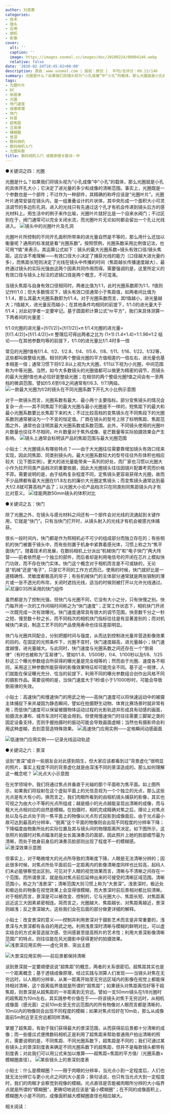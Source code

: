 ```yaml
---
author: 刘恩惠
categories:
- 技术
- 镜头
- 应用
- 相机
- 影像
cover:
  alt: ''
  caption: ''
  image: https://images.soomal.cc/images/doc/20100224/00004146.webp
  relative: false
date: '2010-02-24T18:45:42+08:00'
description: 源自：www.soomal.com | 版权：原创 |  平均/总评分：09.13/146
summary: 光圈是什么？如果我们将镜头视为“小孔成像”中“小孔”的载体，那么光圈就是小孔的具体开孔大小；它决定了进光量的大小和成像的清晰范围。除了光圈之外，在镜头与感光材料之间还有一个部件会对光线的流通起到关键作用，它就是“快门”。只有当快门打开时，从镜头射入的光线才有机会被感光体捕获。所谓景深，就是指对焦点前后延伸出来的可接受的……
tags:
- 光圈叶片
- DC
- 倒易律
- 光圈
- 快门速度
- 成像原理
- 快门
- 科普
- 超焦距
- 互易律
- 模糊圈
- 景深
- 数码相机
- 数码相机入门
- 光圈系数
title: 数码相机入门 成像原理关键词・中
---
```


●关键词之四：光圈



光圈是什么？如果我们将镜头视为“小孔成像”中“小孔”的载体，那么光圈就是小孔的具体开孔大小；它决定了进光量的多少和成像的清晰范围。事实上，光圈既是一个参数也是一个部件；不过作为一种部件，其精确的称呼应该是“光圈叶片”。光圈叶片通常安装在镜头内，是一组重叠设计的片状体，其中央形成一个面积大小可灵活调节的多边形孔洞，进入的光线只有先通过这个孔才有机会传递到镜头后方的感光材料上。用生活中的例子来作比喻，光圈叶片就好比是一个自来水阀门；不过区别在于，阀门通常可以完全关闭水流，而光圈叶片无论如何都会留出一个孔让光线进入。
![镜头中的光圈叶片及孔洞](https://images.soomal.cc/images/doc/20100224/00004145.webp)





光圈叶片所控制的不同开孔面积所带来的进光量自然是不等的，那么用什么还加以衡量呢？通用的标准就是看“光圈系数”。按照惯例，光圈系数采用比例值记法，也可用“f值”来表示。其运算公式如下：镜头的最大光圈系数=镜头有效口径/镜头焦距。这应该不难理解――有效口径大小决定了捕获光线的能力（口径越大进光量约多），而焦距长短则决定了光线在镜头中传播的时间（焦距越长传播速度越大），最终通过镜头的实际光强由这两个因素共同作用而得。需要强调的是，这里所定义的有效口径与镜头上标注的滤镜口径是两个概念，不可混淆。

当镜头焦距与自身有效口径相同时，两者比值为1:1，此时光圈系数即为1:1，f值则记作f/1.0；但大多数情况下，镜头有效口径通常小于焦距值，如两者间比值为1:1.4，那么其最大光圈系数即为f/1.4。对于光圈系数而言，其f值越小，进光量越大；f值越大，进光量反而越小；在其他条件均相同的前提下，f/1.0的进光量大于f/1.4；对此初学者一定要牢记。基于圆面积计算公式“πr平方”，我们来具体测算一下两者间的光量差：


f/1.0光圈的进光量=[f/(1/2)]×[f/(1/2)]×π
f/1.4光圈的进光量=[f/(1.4/2)]×[f/(1.4/2)]×π
整理后可得出两者之比为 (1×1):(1.4×1.4)=1:1.96≈1:2
结论――在其他参数均等的前提下，f/1.0的进光量比f/1.4时多一倍


常见的光圈f值有f/1.4、f/2、f/2.8、f/4、f/5.6、f/8、f/11、f/16、f/22、f/32等，这些都叫做整级光圈。相邻的两个整级光圈的平方值相差约一倍左右，进光量也基本相差一倍；通常习惯下将f/2.8以上视为大光圈，f/11以下视为小光圈，中间范围称为中等光圈。当然，如今大多数镜头的光圈值都可以做更为精密的调节，而镜头的最大光圈f值也未必恰好是整级光圈；在相邻的两个整级光圈f值之间会有一至两档的微调范围，譬如f/5.6至f/8之间通常有f/6.3、f/7.1两级。
![一款最大光圈为f/2的镜头在不同光圈系数下开孔大小比例示意图](https://images.soomal.cc/images/doc/20100224/00004146.webp)





对于一款镜头而言，光圈系数有最大、最小两个主要指标。部分变焦镜头的情况会复杂一点――其不同焦距下的最大光圈与最小光圈是不一样的，短焦距下的最大和最小光圈系数要比长焦距下来的大；不过比较高档的变焦镜头在不同焦段下的光圈系数则通常被设为一个不变的恒定值。厂商在镜头的型号上除了标明焦距、焦距范围之外，通常也会注明其最大光圈系数或系数范围。此外，不同镜头使用的光圈叶片数量也往往不尽相同，叶片数量对于焦外成像、星芒数量等实际拍摄效果会产生影响。
![镜头上通常会标明该产品的焦距范围与最大光圈范围](https://images.soomal.cc/images/doc/20100224/00004147.webp)





小贴士：大光圈镜头有哪些特点？――由于大光圈往往需要靠增加镜头有效口径来实现，因此同焦距、同类别镜头内，最大光圈系数较大的型号往往外形体积也相应较大（见下图实例）。更大的进光量能带来一系列的好处，而厂家也习惯以光圈大小作为拉开同类产品档次的重要依据，因此大光圈镜头往往因镜片配置考究而价格不菲。需要说明的是，由于结构复杂程度不同，定焦镜头更容易获得大光圈，故而不少品牌都有最大光圈在f/1.8左右的廉价大光圈定焦镜头；而变焦镜头通常达到最大f/2.8就可算高档产品了；以光圈大小论产品档次只在同类别同焦距镜头内才有比对意义。
![佳能两款50mm镜头的体积对比](https://images.soomal.cc/images/doc/20100224/00004148.webp)





●关键词之五：快门

除了光圈之外，在镜头与感光材料之间还有一个部件会对光线的流通起到关键作用，它就是“快门”。只有当快门打开时，从镜头射入的光线才有机会被感光体捕获。

很长一段时间内，快门都是作为照相机必不可少的组成部分而独立存在的；有些相机的快门被置于镜头中，而有些则置于机身中紧靠着感光体，习惯上称之为“焦平面快门”。随着技术的发展，在数码相机上分派出“机械快门”和“电子快门”两大阵营――前者依然是一个独立的部件，而后者却是利用电信号的开闭在芯片上模拟快门功效，而不存在快门实体。快门这个概念对于相机而言是不可或缺的，无论是“机械”还是“电子”，只是它不同的工作方式而已。使用的时候，快门就好比是一道精确性、灵敏度都极高的帘子；有些机械快门的主体部分通常就是两张钢制的薄片或一张不透光的布帘，关闭时遮挡光线，适当的时候则被打开以允许光线通过。
![尼康D3S所采用的快门组件](https://images.soomal.cc/images/doc/20100224/00004149.webp)





虽然都是为了控制光强，但快门与光圈不同，它没有大小之分，只有快慢之别。快门每开闭一次的工作间隔时间称之为“快门速度”；正常工作状态下，相机快门开闭一次既完成一次有效曝光。快门速度通常具有很大的调节范围，快至数千分之一秒之短、慢至数十秒之长，而不同档次的相机快门指标往往是有显著差别的；而对机械快门来说，制造工艺不同的产品使用寿命也往往差距明显。

快门与光圈共同配合，分别把握时间与强度，从而达到控制进光量并营造影像效果的目的。在固定的光照条件下，光圈不变时，快门速度越高，进光量越小；快门速度越慢，进光量越大。与此同时，快门速度与光圈系数之间还存在一个“倒易律”（有时也被称为“互易律”）。譬如f/1.8、1/500秒，f/4、1/100秒以及f/8、1/25秒这三个曝光参数组合所获得的曝光量是完全相等的；然而由于光圈、速度各不相同，采用这三种参数所能获得的影像效果特征却可能完全不同。基于这一规律，人们就能在保证曝光充分、恰当的前提下，利用不同的曝光参数组合创作出风格不同的摄影作品。需要说明的是，当快门速度大于1秒或小于1/1000秒时，可能会导致倒易律的失效。

小贴士：高速快门和慢速快门的用武之地――高快门速度可以将快速运动中的被摄主体捕捉下来并凝固为静态瞬间，譬如在拍摄野生动物、体育比赛场景时就非常有用；而低快门速度可以保留被摄物体运动过程的光影轨迹并形成具有动感的画面，拍摄流水瀑布、城市车流时可能会用到。但使用慢速快门时往往需要三脚架之类的固定设备支持，否则手握拍摄时的振动可能会导致画面虚糊；当然也有摄影师会利用这种虚糊，去刻意营造特殊效果。
![高速快门应用实例――定格瞬间动感画面](https://images.soomal.cc/images/doc/20100224/00004150.webp)




![低速快门应用实例――记录光线运动轨迹](https://images.soomal.cc/images/doc/20100224/00004151.webp)





●关键词之六：景深

谈到“景深”或许一些朋友会对此感到陌生，但大家应该都看到过“背景虚化”很明显的照片，事实上程度不同的背景虚化就是由深浅不同的景深造成的。那么如何理解这一概念呢？
![光点大小示意图](https://images.soomal.cc/images/doc/20100227/00004203.webp)





在光学领域中，我们将通过焦点并垂直于光轴的那个平面称为焦平面。如上图所示，如果我们将投射在这个虚拟平面上的光信息视为一个个独立的光点，那么这些光点是有大有小的。换而言之，我们肉眼所看到的由相机镜头捕获的影像，其实也可视之为由大小不等的光点所组成；越是细小的光点越能呈现出清晰的成像，而与粗大光点相对应的自然是模糊。在拍摄时，相机完成精确对焦之后，理论上对焦点处以及与此点处于同一焦平面上的物像以光点形式投影到成像面后，由于光点最小故可达到最高的分辨率，“脱离”这个平面的物像则会出现不同程度的分辨率下降；下降幅度由物象所处的实际位置及其与镜头间的物理距离所决定。如下图所示，这张照片拍摄时对焦点瞄准的是女长笛演奏员的面部，因此照片上她的脸部细节最为清晰，而处于她身前身后的演奏员脸部则出现了程度不一的模糊感。
![景深效果示意图](https://images.soomal.cc/images/doc/20100224/00004152.webp)





但事实上，对于略微增大的光点所导致的清晰度下降，人眼是无法清晰分辨的；因此很多时候，对焦点所处平面前后一定距离内的影像清晰度同样也比较高，起码人们未必能够察觉出区别。可见对于人眼的视觉效果而言，清晰与不清晰之间存在一个范围，而所谓景深，就是指对焦点前后延伸出来的可接受的清晰区域范围。清晰范围小，称之为“浅景深”；清晰范围大则习惯上称为“大景深”。浅景深时，极近处和极远处的物象在视觉效果上会显得很模糊，而大景深时前后景相对都比较清晰。对于相机而言，景深是可以被改变、控制的，它与光圈大小、焦距长短、对焦距离远近这三大因素紧密相连。简而言之，光圈越大、焦距越长、对焦距离越近，景深则越浅；反之景深越大。这些我们会在后面的部分做更详细的解释。

小贴士：改变景深的意义――控制并利用景深对于摄影艺术而言是非常重要的，浅景深与大景深都有各自的用武之地。利用浅景深时清晰与模糊的鲜明对比，可以虚实结合的方式来营造层次感、空间感甚至提高照片的艺术性；利用大景深影像清晰范围广的特点，则往往能在风光摄影中获得更好的拍摄效果。
![浅景深应用实例――虚化背景、突出主题](https://images.soomal.cc/images/doc/20100224/00004153.webp)




![大景深应用实例――前后景都保持清晰](https://images.soomal.cc/images/doc/20100224/00004154.webp)





谈到景深就一定要顺便说说“超焦距”的概念，两者的关系很密切。超焦距其实也是一个距离概念；基于透镜成像原理，经过实践与测算人们发现――当镜头对焦在无穷远时，以人眼的分辨率，从某一距离开始至无穷远区域内的影像在视觉上都能保持相对清晰，这个距离临界值就是所谓的“超焦距”；如果镜头对焦距离恰好等于超焦距，则景深是从超焦距的一半距离到无穷远。譬如一支50mm镜头在f/8光圈时的超焦距为10m左右，其实践参考价值在于――将该镜头对焦于无穷远时，从相机成像面（感光面）之前10m处至无穷远范围内的所有物像对人眼而言都是清晰的，10m以内的物像则会出现不同程度的模糊；如果对焦点恰好在10m处，那么从成像面前5m附近至无穷远都同样清晰。

掌握了超焦距，有助于我们获得最大的景深范围，从而获得前后景都十分清晰的成像；而一些傻瓜式便携数码相机正是利用了超焦距来帮助普通用户拍出清晰的照片。需要说明的是，不同焦距、不同光圈系数下，超焦距是不同的；我们可通过某些镜头上的景深刻度表来确定不同光圈系数下的超焦距，但并不是每款镜头都带有刻度表；对此我们可以用公式来加以推算――超焦距=焦距的平方值/（光圈系数×模糊圈直径）。
![某些镜头上的景深刻度表](https://images.soomal.cc/images/doc/20100224/00004155.webp)





小贴士：什么是模糊圈？――限于肉眼的分辨率，当光点小到一定程度后，人们也就无法分辨它与更小光点之间的大小差异；换句话说，也只有当光点大到一定程度时，我们的肉眼才会察觉到视像的模糊。光点直径是否能被肉眼所分辨的大小临界点就是所谓的“模糊圈”，更确切地说应该是“最小模糊圈”；在不同的成像面积上，模糊圈大小是不同的，成像面积越大模糊圈直径也相应越大。

相关阅读：